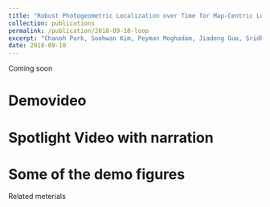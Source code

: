 ```yaml
---
title: "Robust Photogeometric Localization over Time for Map-Centric Loop Closure"
collection: publications
permalink: /publication/2018-09-10-loop
excerpt: "Chanoh Park, Soohwan Kim, Peyman Moghadam, Jiadong Guo, Sridha Sridharan, Clinton Fookes, submitted ICRA 2019."
date: 2018-09-10
---
```


Coming soon

# Demovideo

# Spotlight Video with narration

# Some of the demo figures


Related meterials
